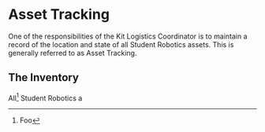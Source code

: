 # Asset Tracking

One of the responsibilities of the Kit Logistics Coordinator is to maintain a record of the location and state of all Student Robotics assets. This is generally referred to as Asset Tracking.

## The Inventory

All[^1] Student Robotics a

[^1]: Foo

